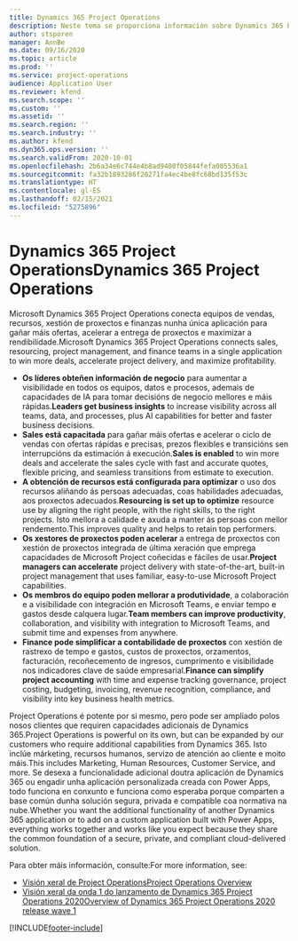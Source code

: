 ```yaml
---
title: Dynamics 365 Project Operations
description: Neste tema se proporciona información sobre Dynamics 365 Project Operations.
author: stsporen
manager: AnnBe
ms.date: 09/16/2020
ms.topic: article
ms.prod: ''
ms.service: project-operations
audience: Application User
ms.reviewer: kfend
ms.search.scope: ''
ms.custom: ''
ms.assetid: ''
ms.search.region: ''
ms.search.industry: ''
ms.author: kfend
ms.dyn365.ops.version: ''
ms.search.validFrom: 2020-10-01
ms.openlocfilehash: 2b6a34e6c744e4b8ad9400f05844fefa005536a1
ms.sourcegitcommit: fa32b1893286f20271fa4ec4be8fc68bd135f53c
ms.translationtype: HT
ms.contentlocale: gl-ES
ms.lasthandoff: 02/15/2021
ms.locfileid: "5275896"
---
```

# <a name="dynamics-365-project-operations"></a><span data-ttu-id="39bdb-103">Dynamics 365 Project Operations</span><span class="sxs-lookup"><span data-stu-id="39bdb-103">Dynamics 365 Project Operations</span></span>

<span data-ttu-id="39bdb-104">Microsoft Dynamics 365 Project Operations conecta equipos de vendas, recursos, xestión de proxectos e finanzas nunha única aplicación para gañar máis ofertas, acelerar a entrega de proxectos e maximizar a rendibilidade.</span><span class="sxs-lookup"><span data-stu-id="39bdb-104">Microsoft Dynamics 365 Project Operations connects sales, resourcing, project management, and finance teams in a single application to win more deals, accelerate project delivery, and maximize profitability.</span></span>

-   <span data-ttu-id="39bdb-105">**Os líderes obteñen información de negocio** para aumentar a visibilidade en todos os equipos, datos e procesos, ademais de capacidades de IA para tomar decisións de negocio mellores e máis rápidas.</span><span class="sxs-lookup"><span data-stu-id="39bdb-105">**Leaders get business insights** to increase visibility across all teams, data, and processes, plus AI capabilities for better and faster business decisions.</span></span>
-   <span data-ttu-id="39bdb-106">**Sales está capacitada** para gañar máis ofertas e acelerar o ciclo de vendas con ofertas rápidas e precisas, prezos flexibles e transicións sen interrupcións da estimación á execución.</span><span class="sxs-lookup"><span data-stu-id="39bdb-106">**Sales is enabled** to win more deals and accelerate the sales cycle with fast and accurate quotes, flexible pricing, and seamless transitions from estimate to execution.</span></span>
-   <span data-ttu-id="39bdb-107">**A obtención de recursos está configurada para optimizar** o uso dos recursos aliñando ás persoas adecuadas, coas habilidades adecuadas, aos proxectos adecuados.</span><span class="sxs-lookup"><span data-stu-id="39bdb-107">**Resourcing is set up to optimize** resource use by aligning the right people, with the right skills, to the right projects.</span></span> <span data-ttu-id="39bdb-108">Isto mellora a calidade e axuda a manter ás persoas con mellor rendemento.</span><span class="sxs-lookup"><span data-stu-id="39bdb-108">This improves quality and helps to retain top performers.</span></span>
-   <span data-ttu-id="39bdb-109">**Os xestores de proxectos poden acelerar** a entrega de proxectos con xestión de proxectos integrada de última xeración que emprega capacidades de Microsoft Project coñecidas e fáciles de usar.</span><span class="sxs-lookup"><span data-stu-id="39bdb-109">**Project managers can accelerate** project delivery with state-of-the-art, built-in project management that uses familiar, easy-to-use Microsoft Project capabilities.</span></span>
-   <span data-ttu-id="39bdb-110">**Os membros do equipo poden mellorar a produtividade**, a colaboración e a visibilidade con integración en Microsoft Teams, e enviar tempo e gastos desde calquera lugar.</span><span class="sxs-lookup"><span data-stu-id="39bdb-110">**Team members can improve productivity**, collaboration, and visibility with integration to Microsoft Teams, and submit time and expenses from anywhere.</span></span>
-   <span data-ttu-id="39bdb-111">**Finance pode simplificar a contabilidade de proxectos** con xestión de rastrexo de tempo e gastos, custos de proxectos, orzamentos, facturación, recoñecemento de ingresos, cumprimento e visibilidade nos indicadores clave de saúde empresarial.</span><span class="sxs-lookup"><span data-stu-id="39bdb-111">**Finance can simplify project accounting** with time and expense tracking governance, project costing, budgeting, invoicing, revenue recognition, compliance, and visibility into key business health metrics.</span></span>

<span data-ttu-id="39bdb-112">Project Operations é potente por si mesmo, pero pode ser ampliado polos nosos clientes que requiren capacidades adicionais de Dynamics 365.</span><span class="sxs-lookup"><span data-stu-id="39bdb-112">Project Operations is powerful on its own, but can be expanded by our customers who require additional capabilities from Dynamics 365.</span></span> <span data-ttu-id="39bdb-113">Isto inclúe márketing, recursos humanos, servizo de atención ao cliente e moito máis.</span><span class="sxs-lookup"><span data-stu-id="39bdb-113">This includes Marketing, Human Resources, Customer Service, and more.</span></span> <span data-ttu-id="39bdb-114">Se desexa a funcionalidade adicional doutra aplicación de Dynamics 365 ou engadir unha aplicación personalizada creada con Power Apps, todo funciona en conxunto e funciona como esperaba porque comparten a base común dunha solución segura, privada e compatible coa normativa na nube.</span><span class="sxs-lookup"><span data-stu-id="39bdb-114">Whether you want the additional functionality of another Dynamics 365 application or to add on a custom application built with Power Apps, everything works together and works like you expect because they share the common foundation of a secure, private, and compliant cloud-delivered solution.</span></span>

<span data-ttu-id="39bdb-115">Para obter máis información, consulte:</span><span class="sxs-lookup"><span data-stu-id="39bdb-115">For more information, see:</span></span>

- [<span data-ttu-id="39bdb-116">Visión xeral de Project Operations</span><span class="sxs-lookup"><span data-stu-id="39bdb-116">Project Operations Overview</span></span>](https://dynamics.microsoft.com/en-us/project-operations/overview/)
- [<span data-ttu-id="39bdb-117">Visión xeral da onda 1 do lanzamento de Dynamics 365 Project Operations 2020</span><span class="sxs-lookup"><span data-stu-id="39bdb-117">Overview of Dynamics 365 Project Operations 2020 release wave 1</span></span>](https://docs.microsoft.com/dynamics365-release-plan/2020wave1/dynamics365-project-operations/)



[!INCLUDE[footer-include](includes/footer-banner.md)]